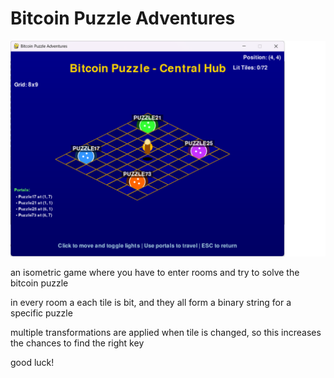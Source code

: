# Bitcoin Puzzle Adventures

<img src="https://raw.githubusercontent.com/puzzleman22/Bitcoin-Puzzle-Adventures/refs/heads/main/BPA.png" />

an isometric game where you have to enter rooms and try to solve the bitcoin puzzle

in every room a each tile is bit, and they all form a binary string for a specific puzzle

multiple transformations are applied when tile is changed, so this increases the chances to find the right key

good luck!
